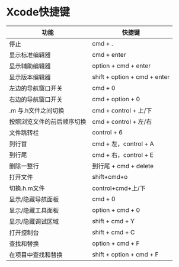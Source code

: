 # Xcode快捷键


|功能|快捷键|
|---|---|
|停止	|cmd + .|
|显示标准编辑器	|cmd + enter|
|显示辅助编辑器	|option + cmd + enter|
|显示版本编辑器	|shift + option + cmd + enter|
|左边的导航窗口开关	|cmd + 0|
|右边的导航窗口开关	|cmd + option + 0|
|.m 与.h文件之间切换	|cmd + control + 上/下|
|按照浏览文件的前后顺序切换	|cmd + control + 左/右|
|文件跳转栏	|control + 6|
|到行首	|cmd + 左，control + A|
|到行尾	|cmd + 右，control + E|
|删除一整行	|到行尾 + cmd + delete|
|打开文件|shift+cmd+o|
|切换.h.m文件|control+cmd+上/下|
|显示/隐藏导航面板		|cmd + 0|
|显示/隐藏工具面板		|option + cmd + 0|
|显示/隐藏调试区域		|shift + cmd + Y|
|打开控制台		|shift + cmd + C|
|查找和替换		|option + cmd + F|
|在项目中查找和替换 	|shift + option + cmd + F|



